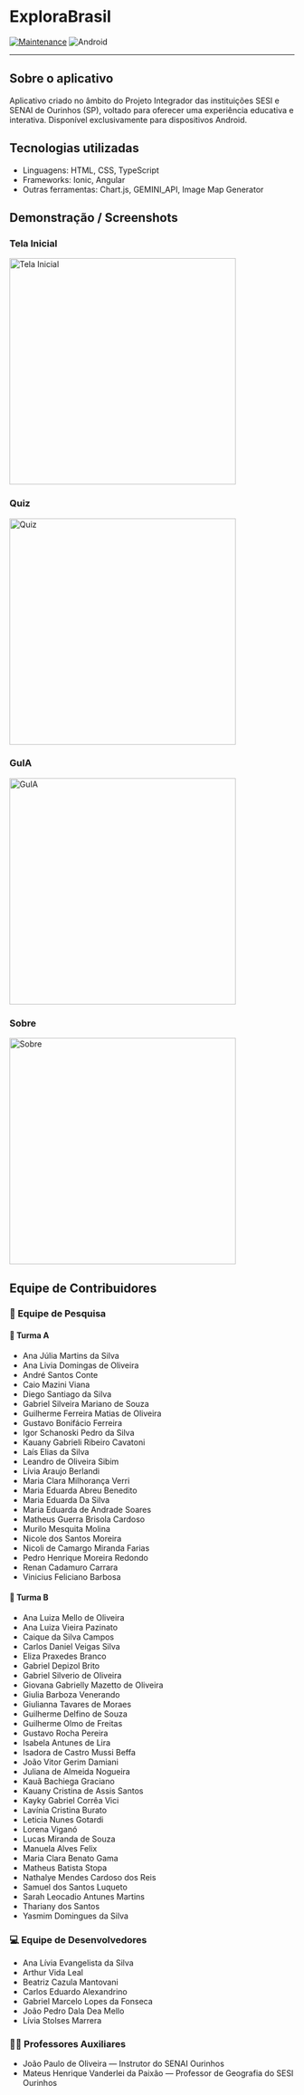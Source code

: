 # ExploraBrasil

[![Maintenance](https://img.shields.io/badge/Maintained-yes-brightgreen?style=for-the-badge)]()
![Android](https://img.shields.io/badge/Android-3DDC84?style=for-the-badge&logo=android&logoColor=white)


---

## Sobre o aplicativo

Aplicativo criado no âmbito do Projeto Integrador das instituições SESI e SENAI de Ourinhos (SP), voltado para oferecer uma experiência educativa e interativa. Disponível exclusivamente para dispositivos Android.

## Tecnologias utilizadas

- Linguagens: HTML, CSS, TypeScript  
- Frameworks: Ionic, Angular  
- Outras ferramentas: Chart.js, GEMINI_API, Image Map Generator

## Demonstração / Screenshots

### Tela Inicial  
<img src="images/tela-inicial.png" alt="Tela Inicial" width="400"/>

### Quiz  
<img src="images/quiz.png" alt="Quiz" width="400"/>

### GuIA  
<img src="images/guia.png" alt="GuIA" width="400"/>

### Sobre  
<img src="images/sobre.png" alt="Sobre" width="400"/>


## Equipe de Contribuidores

### 👥 Equipe de Pesquisa

#### 📘 Turma A
- Ana Júlia Martins da Silva  
- Ana Livia Domingas de Oliveira  
- André Santos Conte  
- Caio Mazini Viana  
- Diego Santiago da Silva  
- Gabriel Silveira Mariano de Souza  
- Guilherme Ferreira Matias de Oliveira  
- Gustavo Bonifácio Ferreira  
- Igor Schanoski Pedro da Silva  
- Kauany Gabrieli Ribeiro Cavatoni  
- Laís Elias da Silva  
- Leandro de Oliveira Sibim  
- Lívia Araujo Berlandi  
- Maria Clara Milhorança Verri  
- Maria Eduarda Abreu Benedito  
- Maria Eduarda Da Silva  
- Maria Eduarda de Andrade Soares  
- Matheus Guerra Brisola Cardoso  
- Murilo Mesquita Molina  
- Nicole dos Santos Moreira  
- Nicoli de Camargo Miranda Farias  
- Pedro Henrique Moreira Redondo  
- Renan Cadamuro Carrara  
- Vinicius Feliciano Barbosa  

#### 📗 Turma B
- Ana Luiza Mello de Oliveira  
- Ana Luiza Vieira Pazinato  
- Caique da Silva Campos  
- Carlos Daniel Veigas Silva  
- Eliza Praxedes Branco  
- Gabriel Depizol Brito  
- Gabriel Silverio de Oliveira  
- Giovana Gabrielly Mazetto de Oliveira  
- Giulia Barboza Venerando  
- Giulianna Tavares de Moraes  
- Guilherme Delfino de Souza  
- Guilherme Olmo de Freitas  
- Gustavo Rocha Pereira  
- Isabela Antunes de Lira  
- Isadora de Castro Mussi Beffa  
- João Vitor Gerim Damiani  
- Juliana de Almeida Nogueira  
- Kauã Bachiega Graciano  
- Kauany Cristina de Assis Santos  
- Kayky Gabriel Corrêa Vici  
- Lavínia Cristina Burato  
- Leticia Nunes Gotardi  
- Lorena Viganó  
- Lucas Miranda de Souza  
- Manuela Alves Felix  
- Maria Clara Benato Gama  
- Matheus Batista Stopa  
- Nathalye Mendes Cardoso dos Reis  
- Samuel dos Santos Luqueto  
- Sarah Leocadio Antunes Martins  
- Thariany dos Santos  
- Yasmim Domingues da Silva  

### 💻 Equipe de Desenvolvedores
- Ana Lívia Evangelista da Silva  
- Arthur Vida Leal  
- Beatriz Cazula Mantovani  
- Carlos Eduardo Alexandrino  
- Gabriel Marcelo Lopes da Fonseca  
- João Pedro Dala Dea Mello  
- Lívia Stolses Marrera  

### 👨‍🏫 Professores Auxiliares
- João Paulo de Oliveira — Instrutor do SENAI Ourinhos  
- Mateus Henrique Vanderlei da Paixão — Professor de Geografia do SESI Ourinhos  
